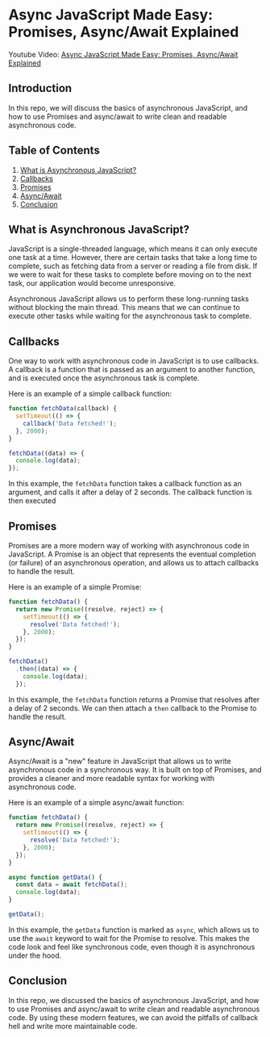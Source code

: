 # Async JavaScript Made Easy: Promises, Async/Await Explained

Youtube Video: [Async JavaScript Made Easy: Promises, Async/Await Explained](https://youtu.be/MQ1yovwbtBI)

## Introduction

In this repo, we will discuss the basics of asynchronous JavaScript, and how to use Promises and async/await to write clean and readable asynchronous code.

## Table of Contents

1. [What is Asynchronous JavaScript?](#what-is-asynchronous-javascript)
2. [Callbacks](#callbacks)
3. [Promises](#promises)
4. [Async/Await](#asyncawait)
5. [Conclusion](#conclusion)

## What is Asynchronous JavaScript?

JavaScript is a single-threaded language, which means it can only execute one task at a time. However, there are certain tasks that take a long time to complete, such as fetching data from a server or reading a file from disk. If we were to wait for these tasks to complete before moving on to the next task, our application would become unresponsive.

Asynchronous JavaScript allows us to perform these long-running tasks without blocking the main thread. This means that we can continue to execute other tasks while waiting for the asynchronous task to complete.

## Callbacks

One way to work with asynchronous code in JavaScript is to use callbacks. A callback is a function that is passed as an argument to another function, and is executed once the asynchronous task is complete.

Here is an example of a simple callback function:

```javascript
function fetchData(callback) {
  setTimeout(() => {
    callback('Data fetched!');
  }, 2000);
}

fetchData((data) => {
  console.log(data);
});
```

In this example, the `fetchData` function takes a callback function as an argument, and calls it after a delay of 2 seconds. The callback function is then executed

## Promises

Promises are a more modern way of working with asynchronous code in JavaScript. A Promise is an object that represents the eventual completion (or failure) of an asynchronous operation, and allows us to attach callbacks to handle the result.

Here is an example of a simple Promise:

```javascript
function fetchData() {
  return new Promise((resolve, reject) => {
    setTimeout(() => {
      resolve('Data fetched!');
    }, 2000);
  });
}

fetchData()
  .then((data) => {
    console.log(data);
  });
```

In this example, the `fetchData` function returns a Promise that resolves after a delay of 2 seconds. We can then attach a `then` callback to the Promise to handle the result.

## Async/Await

Async/Await is a "new" feature in JavaScript that allows us to write asynchronous code in a synchronous way. It is built on top of Promises, and provides a cleaner and more readable syntax for working with asynchronous code.

Here is an example of a simple async/await function:

```javascript
function fetchData() {
  return new Promise((resolve, reject) => {
    setTimeout(() => {
      resolve('Data fetched!');
    }, 2000);
  });
}

async function getData() {
  const data = await fetchData();
  console.log(data);
}

getData();
```

In this example, the `getData` function is marked as `async`, which allows us to use the `await` keyword to wait for the Promise to resolve. This makes the code look and feel like synchronous code, even though it is asynchronous under the hood.

## Conclusion

In this repo, we discussed the basics of asynchronous JavaScript, and how to use Promises and async/await to write clean and readable asynchronous code. By using these modern features, we can avoid the pitfalls of callback hell and write more maintainable code.

